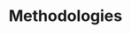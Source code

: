 ---
title: Methodologies
description: Learn how to evolve your existing innovation and development methodologies for more responsible product development. 
sections:
  - section_id: hero
    type: section_hero_plain
    title: Responsible Innovation & Development Methodologies
    content: Learn how to evolve your existing innovation and development methodologies for more responsible product development.
    image: assets/img/pattern.png
  - section_id: methodologies-overview
    type: section_docs
    group: methodologies
    more_link_text: Learn how to evolve
    col_number: three
  - section_id: the-goal
    type: section_content
    title: Why change?
    content: >-
        Tech companies can no longer afford to move fast and break things. It's time for us to factor in the **social and planetary costs of product innovation and development**.


        We recognize that thinking about ethics, diversity, inclusivity, and sustainability on top of existing business needs is hard. We aim to reduce the cost (and the pain) of adopting a more responsible approach to product innovation and development by proposing **easy-to-implement updates of processes we're already familiar with**. 
    actions:
      - label: About the framework
        url: /about
        style: primary 
layout: advanced
---